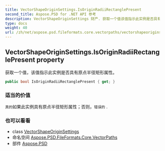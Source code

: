 ```yaml
---
title: VectorShapeOriginSettings.IsOriginRadiiRectanglePresent
second_title: Aspose.PSD for .NET API 参考
description: VectorShapeOriginSettings 财产. 获取一个值该值指示此实例是否具有原点半径矩形属性
type: docs
weight: 40
url: /zh/net/aspose.psd.fileformats.core.vectorpaths/vectorshapeoriginsettings/isoriginradiirectanglepresent/
---
```

## VectorShapeOriginSettings.IsOriginRadiiRectanglePresent property

获取一个值，该值指示此实例是否具有原点半径矩形属性。

```csharp
public bool IsOriginRadiiRectanglePresent { get; }
```

### 适当的价值

`真的`如果此实例具有原点半径矩形属性；否则，`错误的` .

### 也可以看看

* class [VectorShapeOriginSettings](../)
* 命名空间 [Aspose.PSD.FileFormats.Core.VectorPaths](../../vectorshapeoriginsettings/)
* 部件 [Aspose.PSD](../../../)


